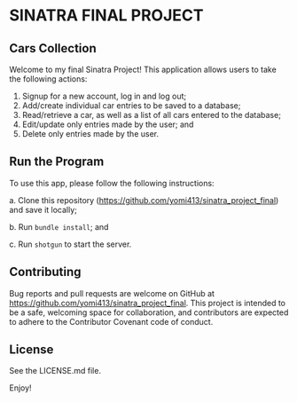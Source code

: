# SINATRA FINAL PROJECT

## Cars Collection

Welcome to my final Sinatra Project! This application allows users to take the following actions:

  1. Signup for a new account, log in and log out;
  2. Add/create individual car entries to be saved to a database;
  3. Read/retrieve a car, as well as a list of all cars entered to the database;
  4. Edit/update only entries made by the user; and
  5. Delete only entries made by the user.


## Run the Program

To use this app, please follow the following instructions:

  a. Clone this repository (https://github.com/yomi413/sinatra_project_final) and save it locally;

  b. Run `bundle install`; and

  c. Run `shotgun` to start the server.


## Contributing 

Bug reports and pull requests are welcome on GitHub at https://github.com/yomi413/sinatra_project_final. This project is intended to be a safe, welcoming space for collaboration, and contributors are expected to adhere to the Contributor Covenant code of conduct.

## License

See the LICENSE.md file.

Enjoy!